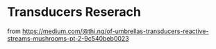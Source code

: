 # Transducers Reserach

from https://medium.com/@thi.ng/of-umbrellas-transducers-reactive-streams-mushrooms-pt-2-9c540beb0023
